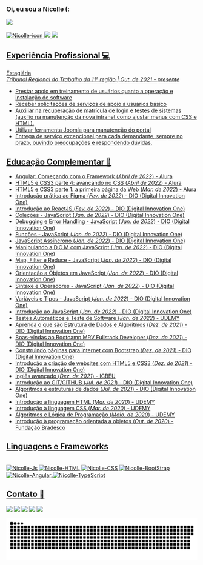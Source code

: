 ### Oi, eu sou a Nicolle (:
 <a align="center" href="https://nicollesenamportifolio.netlify.app" target="_blank"><img src="https://img.shields.io/badge/-Portifólio-50409a" target="_blank"></a>
  <div>
   <a href="https://github.com/nicollesenam">
   <img height="178px" width ="170px" alt="Nicolle-icon" src="https://i.picasion.com/pic91/e34e183333995366ba6606311f7bd52d.gif">
   <img height="178em" src="https://github-readme-stats.vercel.app/api?username=nicollesenam&show_icons=true&theme=midnight-purple&include_all_commits=true&count_private=true"/>
   <img height="178em" src="https://github-readme-stats.vercel.app/api/top-langs/?username=nicollesenam&layout=compact&langs_count=7&theme=midnight-purple"/>
  
  </div>
 
## Experiência Profissional 💻
   Estagiária<br>
 *Tribunal Regional do Trabalho da 11ª região | Out. de 2021 - presente*
 - Prestar apoio em treinamento de usuários quanto a
operação e instalação de software
 - Receber solicitações de serviços de apoio a usuários
básico
 - Auxiliar na recuperação de matrícula de login e testes de
sistemas (auxílio na manutenção da nova intranet como
ajustar menus com CSS e HTML).
 - Utilizar ferramenta Joomla para manutenção do portal
 - Entrega de serviço excepcional para cada demandante,
sempre no prazo, ouvindo preocupações e respondendo
dúvidas.

## Educação Complementar 🎯
  
 - Angular: Começando com o Framework (*Abril de 2022*) - Alura
 - HTML5 e CSS3 parte 4: avançando no CSS (*Abril de 2022*) - Alura
 - HTML5 e CSS3 parte 1: a primeira página da Web (*Mar. de 2022*) - Alura
 - Introdução prática ao Figma (*Fev. de 2022*) - DIO (Digital Innovation One)
 - Introdução ao ReactJS (*Fev. de 2022*) - DIO (Digital Innovation One)
 - Coleções - JavaScript (*Jan. de 2022*) - DIO (Digital Innovation One)
 - Debugging e Error Handling - JavaScript (*Jan. de 2022*) - DIO (Digital Innovation One)
 - Funções - JavaScript (*Jan. de 2022*) - DIO (Digital Innovation One)
 - JavaScript Assíncrono (*Jan. de 2022*) - DIO (Digital Innovation One)
 - Manipulando a D.O.M com JavaScript (*Jan. de 2022*) - DIO (Digital Innovation One)
 - Map, Filter e Reduce - JavaScript (*Jan. de 2022*) - DIO (Digital Innovation One)
 - Orientação a Objetos em JavaScript (*Jan. de 2022*) - DIO (Digital Innovation One)
 - Sintaxe e Operadores - JavaScript (*Jan. de 2022*) - DIO (Digital Innovation One)
 - Variáveis e Tipos - JavaScript (*Jan. de 2022*) - DIO (Digital Innovation One)
 - Introdução ao JavaScript (*Jan. de 2022*) - DIO (Digital Innovation One)
 - Testes Automáticos e Teste de Software (*Jan. de 2022*) - UDEMY
 - Aprenda o que são Estrutura de Dados e Algoritmos (*Dez. de 2021*) - DIO (Digital Innovation One)
 - Boas-vindas ao Bootcamp MRV Fullstack Developer (*Dez. de 2021*) - DIO (Digital Innovation One)
 - Construindo páginas para internet com Bootstrap (*Dez. de 2021*) - DIO (Digital Innovation One)
 - Introdução a criação de websites com HTML5 e CSS3 (*Dez. de 2021*) - DIO (Digital Innovation One)
 - Inglês avançado (*Dez. de 2021*) - ICBEU
 - Introdução ao GIT/GITHUB (*Jul. de 2021*) - DIO (Digital Innovation One)
 - Algoritmos e estruturas de dados (*Jul. de 2021*) - DIO (Digital Innovation One)
 - Introdução à linguagem HTML (*Mar. de 2020*) - UDEMY
 - Introdução à linguagem CSS (*Mar. de 2020*) - UDEMY
 - Algoritmos e Lógica de Programação (*Maio. de 2020*) - UDEMY
 - Introdução à programação orientada a objetos (*Out. de 2020*) - Fundação Bradesco 

 
## Linguagens e Frameworks 
<div style="display: inline_block"><br>
  <img align="center" alt="Nicolle-Js" height="50" width="70" src="https://cdn.jsdelivr.net/gh/devicons/devicon/icons/javascript/javascript-original.svg">
  <img align="center" alt="Nicolle-HTML" height="60" width="71" src="https://cdn.jsdelivr.net/gh/devicons/devicon/icons/html5/html5-original-wordmark.svg">
  <img align="center" alt="Nicolle-CSS" height="60" width="71" src="https://cdn.jsdelivr.net/gh/devicons/devicon/icons/css3/css3-original-wordmark.svg">
  <img align="center" alt="Nicolle-BootStrap" height="50" width="70" src="https://cdn.jsdelivr.net/gh/devicons/devicon/icons/bootstrap/bootstrap-original-wordmark.svg">
  <img align="center" alt="Nicolle-Angular" height="50" width="70" src="https://cdn.jsdelivr.net/gh/devicons/devicon/icons/angularjs/angularjs-plain.svg" />
  <img align="center" alt="Nicolle-TypeScript" height="50" width="70" src="https://cdn.jsdelivr.net/gh/devicons/devicon/icons/typescript/typescript-original.svg" />


</div>
 
## Contato 💬
  <div> 
  <a href="https://instagram.com/nicollesm_" target="_blank"><img src="https://img.shields.io/badge/-Instagram-%23E4405F?style=for-the-badge&logo=instagram&logoColor=white" target="_blank"></a>
 <a href="https://discord.gg/ZQvREXUXZp" target="_blank"><img src="https://img.shields.io/badge/Discord-7289DA?style=for-the-badge&logo=discord&logoColor=white" target="_blank"></a> 
  <a href = "https://accounts.google.com/ServiceLogin?service=mail&passive=true&Email=nicollesenam@gmail.com&continue=https://mail.google.com/mail/u/nicollesenam@gmail.com/"><img src="https://img.shields.io/badge/-Gmail-%23333?style=for-the-badge&logo=gmail&logoColor=white" target="_blank"></a>
  <a href="https://www.linkedin.com/in/nicollesenam" target="_blank"><img src="https://img.shields.io/badge/-LinkedIn-%230077B5?style=for-the-badge&logo=linkedin&logoColor=white" target="_blank"></a> 
    <a href="https://open.spotify.com/user/nicollesenam?si=4Kp8QzEvTDKICgm8GssaBA&dl_branch=1" target="_blank"><img src="https://img.shields.io/badge/Spotify-1ED760?&style=for-the-badge&logo=spotify&logoColor=white" target="_blank"></a> 

  ![Snake animation](https://github.com/nicollesenam/nicollesenam/blob/output/github-contribution-grid-snake.svg)
    
  </div>
 
